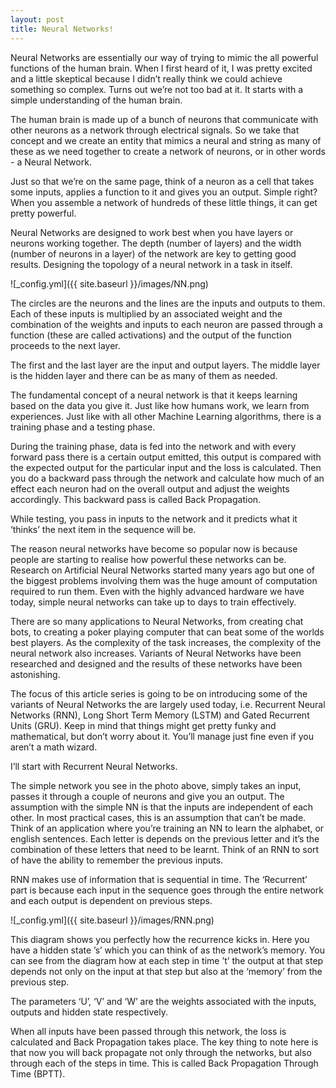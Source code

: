 ```yaml
---
layout: post
title: Neural Networks!
---
```


Neural Networks are essentially our way of trying to mimic the all powerful functions of the human brain. When I first heard of it, I was pretty excited and a little skeptical because I didn’t really think we could achieve something so complex. Turns out we’re not too bad at it. It starts with a simple understanding of the human brain. 

The human brain is made up of a bunch of neurons that communicate with other neurons as a network through electrical signals. So we take that concept and we create an entity that mimics a neural and string as many of these as we need together to create a network of neurons, or in other words - a Neural Network.

Just so that we’re on the same page, think of a neuron as a cell that takes some inputs, applies a function to it and gives you an output. Simple right? When you assemble a network of hundreds of these little things, it can get pretty powerful.

Neural Networks are designed to work best when you have layers or neurons working together. 
The depth (number of layers) and the width (number of neurons in a layer)  of the network are key to getting good results. Designing the topology of a neural network in a task in itself.

![_config.yml]({{ site.baseurl }}/images/NN.png)

The circles are the neurons and the lines are the inputs and outputs to them. Each of these inputs is multiplied by an associated weight and the combination of the weights and inputs to each neuron are passed through a function (these are called activations) and the output of the function proceeds to the next layer.

The first and the last layer are the input and output layers. The middle layer is the hidden layer and there can be as many of them as needed.

The fundamental concept of a neural network is that it keeps learning based on the data you give it. Just like how humans work, we learn from experiences. Just like with all other Machine Learning algorithms, there is a training phase and a testing phase. 

During the training phase, data is fed into the network and with every forward pass there is a certain output emitted, this output is compared with the expected output for the particular input and the loss is calculated. Then you do a backward pass through the network and calculate how much of an effect each neuron had on the overall output and adjust the weights accordingly. This backward pass is called Back Propagation. 

While testing, you pass in inputs to the network and it predicts what it ‘thinks’ the next item in the sequence will be.

The reason neural networks have become so popular now is because people are starting to realise how powerful these networks can be. Research on Artificial Neural Networks started many years ago but one of the biggest problems involving them was the huge amount of computation required to run them. Even with the highly advanced hardware we have today, simple neural networks can take up to days to train effectively. 

There are so many applications to Neural Networks, from creating chat bots, to creating a poker playing computer that can beat some of the worlds best players. As the complexity of the task increases, the complexity of the neural network also increases. Variants of Neural Networks have been researched and designed and the results of these networks have been astonishing.

The focus of this article series is going to be on introducing some of the variants of Neural Networks the are largely used today, i.e. Recurrent Neural Networks (RNN), Long Short Term Memory (LSTM) and Gated Recurrent Units (GRU). Keep in mind that things might get pretty funky and mathematical, but don’t worry about it. You’ll manage just fine even if you aren’t a math wizard.

I’ll start with Recurrent Neural Networks.

The simple network you see in the photo above, simply takes an input, passes it through a couple of neurons and give you an output. The assumption with the simple NN is that the inputs are independent of each other. In most practical cases, this is an assumption that can’t be made. Think of an application where you’re training an NN to learn the alphabet, or english sentences. Each letter is depends on the previous letter and it’s the combination of these letters that need to be learnt. Think of an RNN to sort of have the ability to remember the previous inputs.

RNN makes use of information that is sequential in time. The ‘Recurrent’ part is because each input in the sequence goes through the entire network and each output is dependent on previous steps. 

![_config.yml]({{ site.baseurl }}/images/RNN.png)

This diagram shows you perfectly how the recurrence kicks in. Here you have a hidden state ’s’ which you can think of as the network’s memory. You can see from the diagram how at each step in time ’t’ the output at that step depends not only on the input at that step but also at the ‘memory’ from the previous step. 

The parameters ‘U’, ‘V’ and ‘W’ are the weights associated with the inputs, outputs and hidden state respectively. 

When all inputs have been passed through this network, the loss is calculated and Back Propagation takes place. The key thing to note here is that now you will back propagate not only through the networks, but also through each of the steps in time. This is called Back Propagation Through Time (BPTT).